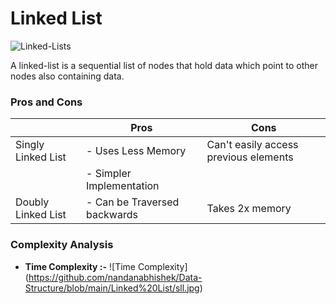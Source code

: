 # Linked List
![Linked-Lists](https://github.com/nandanabhishek/Data-Structure/blob/main/Linked%20List/sll.jpg)

A linked-list is a sequential list of nodes that hold data which point to other nodes also containing data.


### Pros and Cons
| | Pros | Cons |
| --- | --- | --- |
| Singly Linked List | - Uses Less Memory | Can't easily access previous elements |
| | - Simpler Implementation | |
| Doubly Linked List | - Can be Traversed backwards | Takes 2x memory |


### Complexity Analysis

- **Time Complexity :-**
![Time Complexity] (https://github.com/nandanabhishek/Data-Structure/blob/main/Linked%20List/sll.jpg)


